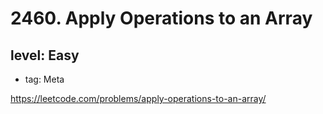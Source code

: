 # 2460. Apply Operations to an Array
## level: Easy

- tag: Meta

https://leetcode.com/problems/apply-operations-to-an-array/
